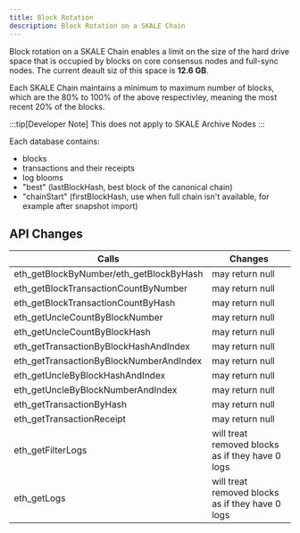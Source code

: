 ```yaml
---
title: Block Rotation
description: Block Rotation on a SKALE Chain
---
```


Block rotation on a SKALE Chain enables a limit on the size of the hard drive space that is
occupied by blocks on core consensus nodes and full-sync nodes. The current deault siz of this space is **12.6 GB**.

Each SKALE Chain maintains a minimum to maximum number of blocks, which are the 80% to 100% of the above respectivley,
meaning the most recent 20% of the blocks.

:::tip[Developer Note]
This does not apply to SKALE Archive Nodes
:::

Each database contains:

-   blocks
-   transactions and their receipts
-   log blooms
-   "best" (lastBlockHash, best block of the canonical chain)
-   "chainStart" (firstBlockHash, use when full chain isn't available, for example after snapshot import)

## API Changes

| Calls                                   | Changes                                          |
| --------------------------------------- | ------------------------------------------------ |
| eth_getBlockByNumber/eth_getBlockByHash | may return null                                  |
| eth_getBlockTransactionCountByNumber    | may return null                                  |
| eth_getBlockTransactionCountByHash      | may return null                                  |
| eth_getUncleCountByBlockNumber          | may return null                                  |
| eth_getUncleCountByBlockHash            | may return null                                  |
| eth_getTransactionByBlockHashAndIndex   | may return null                                  |
| eth_getTransactionByBlockNumberAndIndex | may return null                                  |
| eth_getUncleByBlockHashAndIndex         | may return null                                  |
| eth_getUncleByBlockNumberAndIndex       | may return null                                  |
| eth_getTransactionByHash                | may return null                                  |
| eth_getTransactionReceipt               | may return null                                  |
| eth_getFilterLogs                       | will treat removed blocks as if they have 0 logs |
| eth_getLogs                             | will treat removed blocks as if they have 0 logs |
